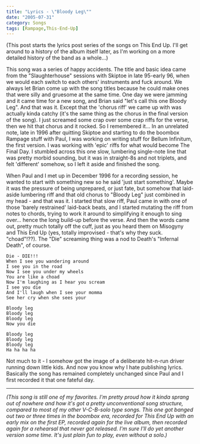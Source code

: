 ```yaml
---
title: "Lyrics - \"Bloody Leg\""
date: "2005-07-31"
category: Songs
tags: [Rampage,This-End-Up]
---
```


(This post starts the lyrics post series of the songs on This End Up. I'll get around to a history of the album itself later, as I'm working on a more detailed history of the band as a whole...)

This song was a series of happy accidents. The title and basic idea came from the "Slaughterhouse" sessions with Skiptoe in late 95-early 96, when we would each switch to each others' instruments and fuck around. We always let Brian come up with the song titles because he could make ones that were silly and gruesome at the same time. One day we were jamming and it came time for a new song, and Brian said "let's call this one Bloody Leg". And that was it. Except that the 'chorus riff' we came up with was actually kinda catchy (it's the same thing as the chorus in the final version of the song). I just screamed some crap over some crap riffs for the verse, then we hit that chorus and it rocked. So I remembered it... In an unrelated note, late in 1996 after quitting Skiptoe and starting to do the boombox Rampage stuff with Paul, I was working on writing stuff for Bellum Infinitum, the first version. I was working with 'epic' riffs for what would become The Final Day. I stumbled across this one slow, lumbering single-note line that was pretty morbid sounding, but it was in straight-8s and not triplets, and felt 'different' somehow, so I left it aside and finished the song.

When Paul and I met up in December 1996 for a recording session, he wanted to start with something new so he said 'just start something'. Maybe it was the pressure of being unprepared, or just fate, but somehow that laid-aside lumbering riff and that old chorus to "Bloody Leg" just combined in my head - and that was it. I started that slow riff, Paul came in with one of those 'barely restrained' laid-back beats, and I started mutating the riff from notes to chords, trying to work it around to simplifying it enough to sing over... hence the long build-up before the verse. And then the words came out, pretty much totally off the cuff, just as you heard them on Misogyny and This End Up (yes, totally improvised - that's why they suck. "choad"!??). The "Die" screaming thing was a nod to Death's "Infernal Death", of course.

```
Die - DIE!!!
When I see you wandering around
I see you in the road
Now I see you under my wheels
You are like a choad
Now I'm laughing as I hear you scream
I see you die
And I'll laugh when I see your momma
See her cry when she sees your

Bloody leg
Bloody leg
Bloody leg
Now you die

Bloody leg
Bloody leg
Bloody leg
Ha ha ha ha
```

Not much to it - I somehow got the image of a deliberate hit-n-run driver running down little kids. And now you know why I hate publishing lyrics. Basically the song has remained completely unchanged since Paul and I first recorded it that one fateful day.

***

*(This song is still one of my favorites. I'm pretty proud how it kinda sprang out of nowhere and how it's got a pretty unconventional song structure, compared to most of my other V-C-B-solo type songs. This one got banged out two or three times in the boombox era, recorded for This End Up with an early mix on the first EP, recorded again for the live album, then recorded again for a rehearsal that never got released. I'm sure I'll do yet another version some time. It's just plain fun to play, even without a solo.)*
